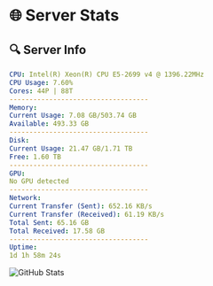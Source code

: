 # 🌐 Server Stats
## 🔍 Server Info
```yaml
CPU: Intel(R) Xeon(R) CPU E5-2699 v4 @ 1396.22MHz
CPU Usage: 7.60%
Cores: 44P | 88T
-----------------------------------
Memory:
Current Usage: 7.08 GB/503.74 GB
Available: 493.33 GB
-----------------------------------
Disk:
Current Usage: 21.47 GB/1.71 TB
Free: 1.60 TB
-----------------------------------
GPU:
No GPU detected
-----------------------------------
Network:
Current Transfer (Sent): 652.16 KB/s
Current Transfer (Received): 61.19 KB/s
Total Sent: 65.16 GB
Total Received: 17.58 GB
-----------------------------------
Uptime:
1d 1h 58m 24s
```
![GitHub Stats](https://img.shields.io/badge/Updated-2025-04-20_19:07:12-blue)